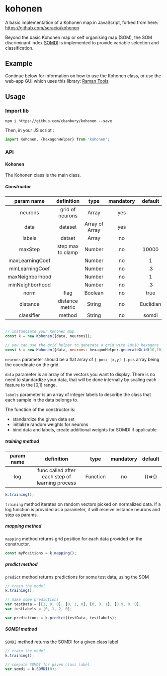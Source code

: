 # kohonen
A basic implementation of a Kohonen map in JavaScript, forked from here:
https://github.com/seracio/kohonen

Beyond the basic Kohonen map or self organising map (SOM), the SOM discriminant index [SOMDI](https://www.researchgate.net/publication/223686662_Self_Organising_Maps_for_variable_selection_Application_to_human_saliva_analysed_by_nuclear_magnetic_resonance_spectroscopy_to_investigate_the_effect_of_an_oral_healthcare_product) is implemented to provide variable selection and classification.

## Example

Continue below for information on how to use the Kohonen class, or use the web-app GUI which uses this library:
[Raman Tools](https://github.com/cbanbury/raman-tools)

## Usage

### Import lib

```
npm i https://github.com/cbanbury/kohonen --save
```

Then, in your JS script :

```javascript
import Kohonen, {hexagonHelper} from 'kohonen';
```

### API

#### Kohonen

The Kohonen class is the main class.

##### Constructor

|  param name      | definition       | type             | mandatory        | default          |
|:----------------:|:----------------:|:----------------:|:----------------:|:----------------:|
|    neurons       |  grid of neurons |   Array          |       yes        |                  |
|    data          |  dataset         |   Array of Array |       yes        |                  |
|    labels        |  datset          |   Array          |       no         |                  |
|    maxStep       | step max to clamp|   Number         |       no         |     10000        |
| maxLearningCoef  |                  |   Number         |       no         |      1           |
| minLearningCoef  |                  |   Number         |       no         |      .3          |
| maxNeighborhood  |                  |   Number         |       no         |      1           |
| minNeighborhood  |                  |   Number         |       no         |      .3          |
|    norm          |  flag            |   Boolean        |       no         |     true         |
|    distance      |  distance metric |   String         |       no         |     Euclidian    |
|   classifier     |  method          |   String         |       no         |     somdi        |

```javascript

// instanciate your Kohonen map
const k = new Kohonen({data, neurons});

// you can use the grid helper to generate a grid with 10x10 hexagons
const k = new Kohonen({data, neurons: hexagonHelper.generateGrid(10,10)});
```

`neurons` parameter should be a flat array of `{ pos: [x,y] }`. `pos` array being the coordinate on the grid.

`data` parameter is an array of the vectors you want to display. There is no need to standardize your data, that will
 be done internally by scaling each feature to the [0,1] range.

 `labels` parameter is an array of integer labels to describe the class that each sample in the data belongs to.

The function of the constructor is:

* standardize the given data set
* initialize random weights for neurons
* bind data and labels, create additional weights for SOMDI if applicable

##### training method

|  param name      | definition                                       | type             | mandatory        | default          |
|:----------------:|:------------------------------------------------:|:----------------:|:----------------:|:----------------:|
|    log           |  func called after each step of learning process |   Function       |       no         |  ()=>{}          |


```javascript
k.training();
```

`training` method iterates on random vectors picked on normalized data.
If a log function is provided as a parameter, it will receive instance neurons and step as params.

##### mapping method

`mapping` method returns grid position for each data provided on the constructor.

```javascript
const myPositions = k.mapping();
```

##### predict method
`predict` method returns predictions for some test data, using the SOM

```javascript
// train the model
k.training();

// make some predictions
var testData = [[1, 0, 0], [0, 1, 0], [0, 0, 1], [0.9, 0, 0];
var testLabels = [0, 1, 2, 0];

var predictions = k.predict(testData, testlabels);
```
##### SOMDI method
`SOMDI` method returns the SOMDI for a given class label

```javascript
// train the model
k.training();

// compute SOMDI for given class label
var somdi = k.SOMDI(0);
```
